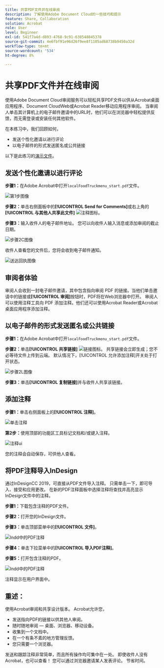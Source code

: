 ```yaml
---
title: 共享PDF文件并在线审阅
description: 了解使用Adobe Document Cloud的一些技巧和提示
feature: Share, Collaboration
solution: Acrobat
role: User
level: Beginner
exl-id: 541f7a4d-d893-4768-9c91-638548845378
source-git-commit: 4e6fbf91e96d26f9ee8f1105ad68738b9450a32d
workflow-type: tm+mt
source-wordcount: '534'
ht-degree: 8%

---
```


# 共享PDF文件并在线审阅

使用Adobe Document Cloud审阅服务可以轻松共享PDF文件以供从Acrobat桌面应用程序、Document CloudWeb或Acrobat Reader移动应用程序审阅。 当审阅人单击其计算机上的电子邮件邀请中的URL时，他们可以在浏览器中轻松提供反馈，而无需登录或安装任何其他软件。

在本练习中，我们回顾如何，

* 发送个性化邀请以进行评论
* 以电子邮件的形式发送匿名或公共链接

以下是此练习的[演示文件](assets/01_Review.zip)。

## 发送个性化邀请以进行评论

**步骤1：**&#x200B;在Adobe Acrobat中打开`localFoodTruckmenu_start.pdf`文件。

![第1步图像](assets/Step1.png)

**步骤2：**&#x200B;单击右侧面板中的&#x200B;**[!UICONTROL Send for Comments]**&#x200B;或右上角的&#x200B;**[!UICONTROL 与其他人共享此文件]** ![注释图标](assets/sendforcommentsicon.png)。

**步骤3：**&#x200B;输入收件人的电子邮件地址。 您可以向收件人输入消息或添加审阅的截止日期。

![步骤2C图像](assets/Step2C.png)

收件人查看您的文件后，您将会收到电子邮件通知。

![送达回执图像](assets/deliveryReceipt_Track.png)

## 审阅者体验

审阅人会收到一封电子邮件邀请，其中包含指向审阅 PDF 的链接。当他们单击邀请中的链接或&#x200B;**[!UICONTROL 审阅]**&#x200B;按钮时，PDF将在Web浏览器中打开。 审阅人可以使用注释工具向 PDF 添加注释。他们还可以使用Acrobat Reader或Acrobat桌面应用程序添加注释。

## 以电子邮件的形式发送匿名或公共链接

**步骤1：**&#x200B;在Adobe Acrobat中打开`localFoodTruckmenu_start.pdf`文件。

**步骤2：**&#x200B;单击&#x200B;**[!UICONTROL 共享链接]** ![链接图标](assets/sendlinkicon.png)。 共享链接会立即生成；您不必等待文件上传到云端。 默认情况下，[!UICONTROL 允许添加注释]开关处于打开状态。

![步骤2L图像](assets/Step2L.png)

**步骤3：**&#x200B;单击&#x200B;**[!UICONTROL 复制链接]**&#x200B;并与收件人共享该链接。

## 添加注释

**步骤1：**&#x200B;单击右侧面板上的&#x200B;**[!UICONTROL 注释]**。

![单击注释](assets/Cselect.jpg)

**第2步：**&#x200B;使用顶部的功能区工具标记文档和/或键入注释。

![注释ui](assets/commentsui.png)

您的注释会自动保存，可供他人查看。

## 将PDF注释导入InDesign

通过InDesignCC 2019，可直接从PDF文件导入注释。 只需单击一下，即可导入、接受和应用更改。 在新的PDF注释面板中选择注释将查找并高亮显示InDesign文件中的注释。

**步骤1：**&#x200B;下载包含注释的PDF文件。

**步骤2：**&#x200B;打开您的InDesign文件。

**步骤3：**&#x200B;单击顶部菜单中的&#x200B;**[!UICONTROL 文件]**。

![Indd中的PDF注释](assets/inddpdf.png)

**步骤4：**&#x200B;单击下拉菜单中的&#x200B;**[!UICONTROL 导入PDF注释]**。

**步骤5：**&#x200B;打开包含注释的PDF。

![Indd中的PDF注释](assets/inddpdfshown.png)

注释显示在用户界面中。

## 重述：

使用Acrobat审阅和共享设计版本。 Acrobat允许您，

* 发送指向PDF的链接以供其他人审阅。
* 随时随地审阅 — 桌面、浏览器、移动设备。
* 收集到一个文档中。
* 在一个有条不紊的地方管理反馈。
* 您只需要一个浏览器。

发送和跟踪注释非常简单，而且所有操作均可集中在一处。 即使收件人没有Acrobat，也可以查看！ 您可以通过浏览器邀请某人发表评论。 节省时间。
